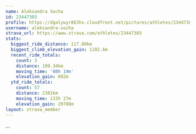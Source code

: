 ```yaml
---
name: Aleksandra Socha
id: 23447303
profile: https://dgalywyr863hv.cloudfront.net/pictures/athletes/23447303/14745546/4/large.jpg
username: aleksandra-socha
strava_url: https://www.strava.com/athletes/23447303
stats:
  biggest_ride_distance: 117.89km
  biggest_climb_elevation_gain: 1102.6m
  recent_ride_totals:
    count: 3
    distance: 189.34km
    moving_time: '08h 19m'
    elevation_gain: 692m
  ytd_ride_totals:
    count: 57
    distance: 2381km
    moving_time: 133h 27m
    elevation_gain: 29708m
layout: strava_member
--- 
```

...
